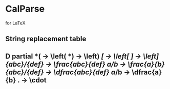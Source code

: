 # CalParse
for LaTeX

String replacement table
-------------------------------
D  partial
*( -> \left(
*) -> \left)
*[ -> \left[
*] -> \left]
{abc}/{def} -> \frac{abc}{def}
a/b -> \frac{a}{b}
{abc}*/{def} -> \dfrac{abc}{def}
a*/b -> \dfrac{a}{b}
. -> \cdot
-------------------------------
